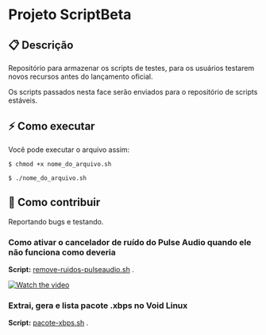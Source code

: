 # Projeto ScriptBeta


## 📋 Descrição

Repositório para armazenar os scripts de testes, para os usuários testarem novos recursos antes do lançamento oficial. 

Os scripts passados nesta face serão enviados para o repositório de scripts estáveis.


## ⚡ Como executar

Você pode executar o arquivo assim:

`$ chmod +x nome_do_arquivo.sh`

`$ ./nome_do_arquivo.sh`


## 🤔 Como contribuir

Reportando bugs e testando.


### Como ativar o cancelador de ruído do Pulse Audio quando ele não funciona como deveria 

<!-- 

Colocar video no arquivo README.md do GitHub - Markdown

https://docs.pipz.com/central-de-ajuda/learning-center/guia-basico-de-markdown#open

-->

**Script:** [remove-ruidos-pulseaudio.sh](https://raw.githubusercontent.com/tuxslack/ScriptBeta/master/remove-ruidos-pulseaudio.sh) .

[![Watch the video](https://img.youtube.com/vi/jwOvy-Tw2rg/maxresdefault.jpg)](https://www.youtube.com/embed/jwOvy-Tw2rg)


### Extrai, gera e lista pacote .xbps no Void Linux

**Script:** [pacote-xbps.sh](https://github.com/tuxslack/ScriptBeta/blob/master/pacote-xbps.sh) .

